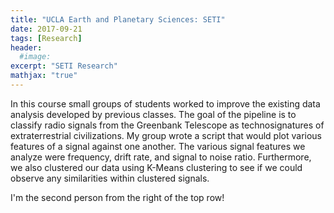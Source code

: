 ```yaml
---
title: "UCLA Earth and Planetary Sciences: SETI"
date: 2017-09-21
tags: [Research]
header:
  #image:
excerpt: "SETI Research"
mathjax: "true"
---
```

In this course small groups of students worked to improve the existing data analysis developed by previous classes. The goal of the pipeline is to classify radio signals from the Greenbank Telescope as technosignatures of extraterrestrial civilizations. My group wrote a script that would plot various features of a signal against one another. The various signal features we analyze were frequency, drift rate, and signal to noise ratio. Furthermore, we also clustered our data using K-Means clustering to see if we could observe any similarities within clustered signals.

I'm the second person from the right of the top row!
